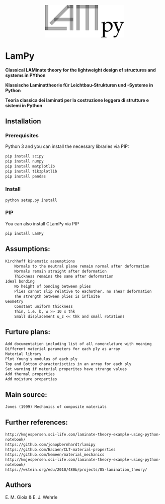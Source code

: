 <p align=center><img width="50%" src="figures/LamPy.png"></p>

# LamPy 

**Classical LAMinate theory for the lightweight design of structures and systems in PYthon**

**Klassische Laminattheorie für Leichtbau-Strukturen und -Systeme in Python**

**Teoria classica dei laminati per la costruzione leggera di strutture e sistemi in Python**


## Installation
### Prerequisites
Python 3 and you can install the necessary libraries via PIP:
```
pip install scipy
pip install numpy
pip install matplotlib
pip install tikzplotlib
pip install pandas
```

### Install
```
python setup.py install
```

### PIP
You can also install CLamPy via PIP
```
pip install LamPy
```

## Assumptions:
    Kirchhoff kinematic assumptions
        Normals to the neutral plane remain normal after deformation
        Normals remain straight after deformation
        Thickness remains the same after deformation
    Ideal bonding
        No height of bonding between plies
        Plies cannot slip relative to eachother, no shear deformation
        The strength between plies is infinite
    Geometry
        Constant uniform thickness
        Thin, i.e. b, w >> 10 x thk
        Small displacement u_z << thk and small rotations

## Furture plans:
    Add documentation including list of all nomenclature with meaning
    Different material parameters for each ply as array
    Material library
    Plot Young's modulus of each ply
    Top and Bottom characterisctics in an array for each ply
    Set warning if material properites have strange values
    Add thermal properties
    Add moisture properties

## Main source:
    Jones (1999) Mechanics of composite materials

## Further references:
    http://kmjespersen.sci-life.com/laminate-theory-example-using-python-notebook/
    https://github.com/joaopbernhardt/lamipy
    https://github.com/Eacaen/CLT-material-properties
    https://github.com/kemeen/material_mechanics
    http://kmjespersen.sci-life.com/laminate-theory-example-using-python-notebook/
    https://wstein.org/edu/2010/480b/projects/05-lamination_theory/
    
## Authors
E. M. Gioia & E. J. Wehrle

